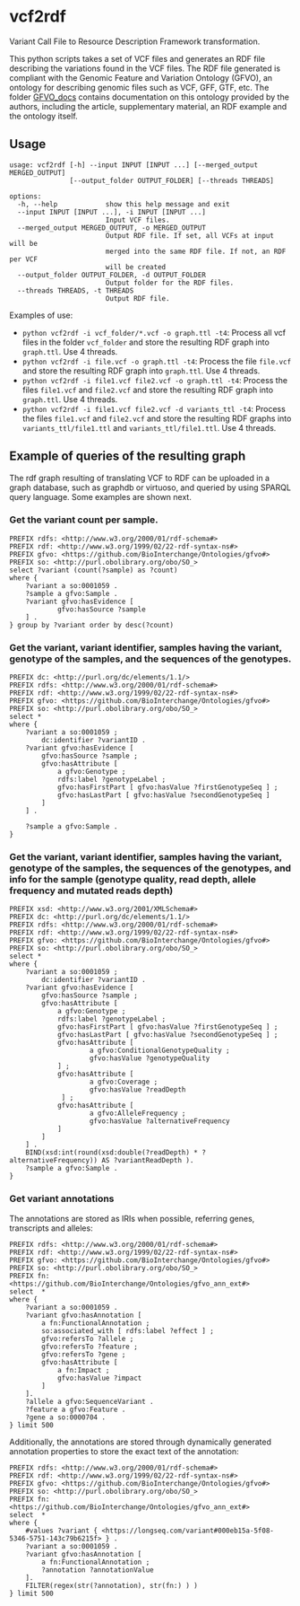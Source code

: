 # vcf2rdf
Variant Call File to Resource Description Framework transformation.

This python scripts takes a set of VCF files and generates an RDF file describing the variations found in the VCF files. The RDF file generated is compliant with the Genomic Feature and Variation Ontology (GFVO), an ontology for describing genomic files such as VCF, GFF, GTF, etc. The folder [GFVO_docs](./GFVO_docs) contains documentation on this ontology provided by the authors, including the article, supplementary material, an RDF example and the ontology itself.

## Usage

```
usage: vcf2rdf [-h] --input INPUT [INPUT ...] [--merged_output MERGED_OUTPUT]
               [--output_folder OUTPUT_FOLDER] [--threads THREADS]

options:
  -h, --help            show this help message and exit
  --input INPUT [INPUT ...], -i INPUT [INPUT ...]
                        Input VCF files.
  --merged_output MERGED_OUTPUT, -o MERGED_OUTPUT
                        Output RDF file. If set, all VCFs at input will be
                        merged into the same RDF file. If not, an RDF per VCF
                        will be created
  --output_folder OUTPUT_FOLDER, -d OUTPUT_FOLDER
                        Output folder for the RDF files.
  --threads THREADS, -t THREADS
                        Output RDF file.
```

Examples of use:

  - `python vcf2rdf -i vcf_folder/*.vcf -o graph.ttl -t4`: Process all vcf files in the folder `vcf_folder` and store the resulting RDF graph into `graph.ttl`. Use 4 threads.
  - `python vcf2rdf -i file.vcf -o graph.ttl -t4`: Process the file `file.vcf` and store the resulting RDF graph into `graph.ttl`. Use 4 threads.
  - `python vcf2rdf -i file1.vcf file2.vcf -o graph.ttl -t4`: Process the files `file1.vcf` and `file2.vcf` and store the resulting RDF graph into `graph.ttl`. Use 4 threads.
  - `python vcf2rdf -i file1.vcf file2.vcf -d variants_ttl -t4`: Process the files `file1.vcf` and `file2.vcf` and store the resulting RDF graphs into `variants_ttl/file1.ttl` and `variants_ttl/file1.ttl`. Use 4 threads.


## Example of queries of the resulting graph
The rdf graph resulting of translating VCF to RDF can be uploaded in a graph database, such as graphdb or virtuoso, and queried by using SPARQL query language. Some examples are shown next.


### Get the variant count per sample.
```
PREFIX rdfs: <http://www.w3.org/2000/01/rdf-schema#>
PREFIX rdf: <http://www.w3.org/1999/02/22-rdf-syntax-ns#>
PREFIX gfvo: <https://github.com/BioInterchange/Ontologies/gfvo#>
PREFIX so: <http://purl.obolibrary.org/obo/SO_>
select ?variant (count(?sample) as ?count)
where {
    ?variant a so:0001059 .
    ?sample a gfvo:Sample .
    ?variant gfvo:hasEvidence [
            gfvo:hasSource ?sample 
    ] .
} group by ?variant order by desc(?count)
```

### Get the variant, variant identifier, samples having the variant, genotype of the samples, and the sequences of the genotypes.
```
PREFIX dc: <http://purl.org/dc/elements/1.1/>
PREFIX rdfs: <http://www.w3.org/2000/01/rdf-schema#>
PREFIX rdf: <http://www.w3.org/1999/02/22-rdf-syntax-ns#>
PREFIX gfvo: <https://github.com/BioInterchange/Ontologies/gfvo#>
PREFIX so: <http://purl.obolibrary.org/obo/SO_>
select *
where {
    ?variant a so:0001059 ;
    	dc:identifier ?variantID .
    ?variant gfvo:hasEvidence [
        gfvo:hasSource ?sample ;
        gfvo:hasAttribute [
        	a gfvo:Genotype ;
    		rdfs:label ?genotypeLabel ;
    		gfvo:hasFirstPart [ gfvo:hasValue ?firstGenotypeSeq ] ;
    		gfvo:hasLastPart [ gfvo:hasValue ?secondGenotypeSeq ] 
        ]
    ] .

    ?sample a gfvo:Sample .
}
```

### Get the variant, variant identifier, samples having the variant, genotype of the samples, the sequences of the genotypes, and info for the sample (genotype quality, read depth, allele frequency and mutated reads depth)

```
PREFIX xsd: <http://www.w3.org/2001/XMLSchema#>
PREFIX dc: <http://purl.org/dc/elements/1.1/>
PREFIX rdfs: <http://www.w3.org/2000/01/rdf-schema#>
PREFIX rdf: <http://www.w3.org/1999/02/22-rdf-syntax-ns#>
PREFIX gfvo: <https://github.com/BioInterchange/Ontologies/gfvo#>
PREFIX so: <http://purl.obolibrary.org/obo/SO_>
select *
where {
    ?variant a so:0001059 ;
    	dc:identifier ?variantID .
    ?variant gfvo:hasEvidence [
        gfvo:hasSource ?sample ;
        gfvo:hasAttribute [
        	a gfvo:Genotype ;
    		rdfs:label ?genotypeLabel ;
    		gfvo:hasFirstPart [ gfvo:hasValue ?firstGenotypeSeq ] ;
    		gfvo:hasLastPart [ gfvo:hasValue ?secondGenotypeSeq ] ;
            gfvo:hasAttribute [
                    a gfvo:ConditionalGenotypeQuality ;
            		gfvo:hasValue ?genotypeQuality
            ] ;
            gfvo:hasAttribute [
                    a gfvo:Coverage ;
             		gfvo:hasValue ?readDepth
             ] ;
            gfvo:hasAttribute [
                    a gfvo:AlleleFrequency ;
            		gfvo:hasValue ?alternativeFrequency
            ]
        ]
    ] .
    BIND(xsd:int(round(xsd:double(?readDepth) * ?alternativeFrequency)) AS ?variantReadDepth ).
    ?sample a gfvo:Sample .
}
```

### Get variant annotations

The annotations are stored as IRIs when possible, referring genes, transcripts and alleles:

```
PREFIX rdfs: <http://www.w3.org/2000/01/rdf-schema#>
PREFIX rdf: <http://www.w3.org/1999/02/22-rdf-syntax-ns#>
PREFIX gfvo: <https://github.com/BioInterchange/Ontologies/gfvo#>
PREFIX so: <http://purl.obolibrary.org/obo/SO_>
PREFIX fn: <https://github.com/BioInterchange/Ontologies/gfvo_ann_ext#>
select  *
where {
    ?variant a so:0001059 .
    ?variant gfvo:hasAnnotation [
        a fn:FunctionalAnnotation ;
    	so:associated_with [ rdfs:label ?effect ] ;
    	gfvo:refersTo ?allele ;
        gfvo:refersTo ?feature ;
    	gfvo:refersTo ?gene ;
        gfvo:hasAttribute [
            a fn:Impact ;
        	gfvo:hasValue ?impact 
        ] 
    ].
    ?allele a gfvo:SequenceVariant .
    ?feature a gfvo:Feature .
    ?gene a so:0000704 .      
} limit 500
```

Additionally, the annotations are stored through dynamically generated annotation properties to store the exact text of the annotation:

```
PREFIX rdfs: <http://www.w3.org/2000/01/rdf-schema#>
PREFIX rdf: <http://www.w3.org/1999/02/22-rdf-syntax-ns#>
PREFIX gfvo: <https://github.com/BioInterchange/Ontologies/gfvo#>
PREFIX so: <http://purl.obolibrary.org/obo/SO_>
PREFIX fn: <https://github.com/BioInterchange/Ontologies/gfvo_ann_ext#>
select  *
where {
    #values ?variant { <https://longseq.com/variant#000eb15a-5f08-5346-5751-143c79b6215f> } .
    ?variant a so:0001059 .
    ?variant gfvo:hasAnnotation [
        a fn:FunctionalAnnotation ;
    	?annotation ?annotationValue
    ].
    FILTER(regex(str(?annotation), str(fn:) ) )
} limit 500
```